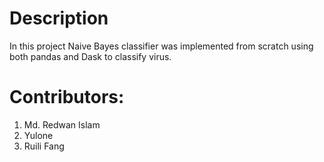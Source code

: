 # Description

In this project Naive Bayes classifier was implemented from scratch using both pandas and Dask to classify virus. 

# Contributors: 

1. Md. Redwan Islam
2. Yulone
3. Ruili Fang


